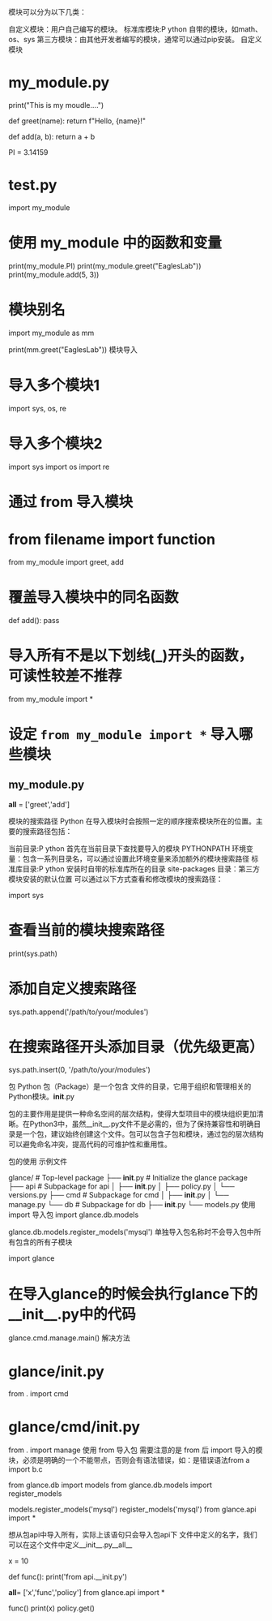 模块可以分为以下几类：

自定义模块：用户自己编写的模块。
标准库模块:P ython 自带的模块，如math、os、sys
第三方模块：由其他开发者编写的模块，通常可以通过pip安装。 
自定义模块

# my_module.py

print("This is my moudle....")

def greet(name):
    return f"Hello, {name}!"

def add(a, b):
    return a + b

PI = 3.14159

# test.py
import my_module

# 使用 my_module 中的函数和变量
print(my_module.PI)
print(my_module.greet("EaglesLab"))
print(my_module.add(5, 3))

# 模块别名
import my_module as mm

print(mm.greet("EaglesLab"))
模块导入
# 导入多个模块1
import  sys, os, re

# 导入多个模块2
import sys
import os
import re

# 通过 from 导入模块
# from filename import function
from my_module import greet, add

# 覆盖导入模块中的同名函数
def add():
    pass

# 导入所有不是以下划线(_)开头的函数，可读性较差不推荐
from my_module import *

# 设定 `from my_module import *` 导入哪些模块
## my_module.py
__all__ = ['greet','add']

模块的搜索路径
Python 在导入模块时会按照一定的顺序搜索模块所在的位置。主要的搜索路径包括：

当前目录:P ython 首先在当前目录下查找要导入的模块
PYTHONPATH 环境变量：包含一系列目录名，可以通过设置此环境变量来添加额外的模块搜索路径
标准库目录:P ython 安装时自带的标准库所在的目录
site-packages 目录：第三方模块安装的默认位置
可以通过以下方式查看和修改模块的搜索路径：

import sys

# 查看当前的模块搜索路径
print(sys.path)

# 添加自定义搜索路径
sys.path.append('/path/to/your/modules')

# 在搜索路径开头添加目录（优先级更高）
sys.path.insert(0, '/path/to/your/modules')

包
Python 包（Package）是一个包含 文件的目录，它用于组织和管理相关的Python模块。__init__.py

包的主要作用是提供一种命名空间的层次结构，使得大型项目中的模块组织更加清晰。在Python3中，虽然__init__.py文件不是必需的，但为了保持兼容性和明确目录是一个包，建议始终创建这个文件。包可以包含子包和模块，通过包的层次结构可以避免命名冲突，提高代码的可维护性和重用性。

包的使用
示例文件

glance/                   # Top-level package
├── __init__.py      # Initialize the glance package
├── api                  # Subpackage for api
│   ├── __init__.py
│   ├── policy.py
│   └── versions.py
├── cmd                # Subpackage for cmd
│   ├── __init__.py
│   └── manage.py
└── db                  # Subpackage for db
    ├── __init__.py
    └── models.py
使用 import 导入包
import glance.db.models

glance.db.models.register_models('mysql')
单独导入包名称时不会导入包中所有包含的所有子模块

import glance
# 在导入glance的时候会执行glance下的__init__.py中的代码
glance.cmd.manage.main()
解决方法

# glance/__init__.py
from . import cmd

# glance/cmd/__init__.py
from . import manage
使用 from 导入包
需要注意的是 from 后 import 导入的模块，必须是明确的一个不能带点，否则会有语法错误，如：是错误语法from a import b.c

from glance.db import models
from glance.db.models import register_models

models.register_models('mysql')
register_models('mysql')
from glance.api import *

想从包api中导入所有，实际上该语句只会导入包api下 文件中定义的名字，我们可以在这个文件中定义__init__.py__all__

x = 10

def func():
    print('from api.__init.py')

__all__= ['x','func','policy']
from glance.api import *

func()
print(x)
policy.get()